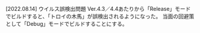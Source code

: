 [2022.08.14]
	ウイルス誤検出問題
		Ver.4.3／4.4あたりから「Release」モードでビルドすると、「トロイの木馬」が誤検出されるようになった。
		当面の回避策として「Debug」モードでビルドすることにする。
